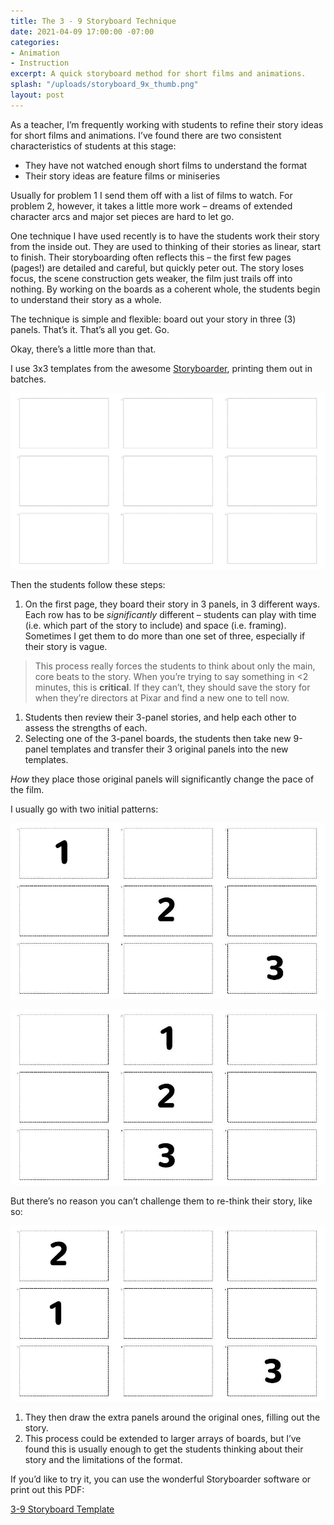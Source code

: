 ```yaml
---
title: The 3 - 9 Storyboard Technique
date: 2021-04-09 17:00:00 -07:00
categories:
- Animation
- Instruction
excerpt: A quick storyboard method for short films and animations.
splash: "/uploads/storyboard_9x_thumb.png"
layout: post
---
```


As a teacher, I’m frequently working with students to refine their story ideas for short films and animations. I’ve found there are two consistent characteristics of students at this stage:

* They have not watched enough short films to understand the format
* Their story ideas are feature films or miniseries

Usually for problem 1 I send them off with a list of films to watch. For problem 2, however, it takes a little more work – dreams of extended character arcs and major set pieces are hard to let go.

One technique I have used recently is to have the students work their story from the inside out. They are used to thinking of their stories as linear, start to finish. Their storyboarding often reflects this – the first few pages (pages!) are detailed and careful, but quickly peter out. The story loses focus, the scene construction gets weaker, the film just trails off into nothing. By working on the boards as a coherent whole, the students begin to understand their story as a whole.

The technique is simple and flexible: board out your story in three (3) panels. That’s it. That’s all you get. Go.

Okay, there’s a little more than that.

I use 3x3 templates from the awesome <a href="https://wonderunit.com/storyboarder/">Storyboarder</a>, printing them out in batches.

![](/uploads/Storyboard_9x.png)

Then the students follow these steps:

1. On the first page, they board their story in 3 panels, in 3 different ways. Each row has to be _significantly_ different – students can play with time (i.e. which part of the story to include) and space (i.e. framing). Sometimes I get them to do more than one set of three, especially if their story is vague.

> This process really forces the students to think about only the main, core beats to the story. When you’re trying to say something in <2 minutes, this is **critical**. If they can’t, they should save the story for when they’re directors at Pixar and find a new one to tell now.

1. Students then review their 3-panel stories, and help each other to assess the strengths of each.
2. Selecting one of the 3-panel boards, the students then take new 9-panel templates and transfer their 3 original panels into the new templates.

_How_ they place those original panels will significantly change the pace of the film.

I usually go with two initial patterns:

![](/uploads/Storyboard_9x_100020003.jpg)

![](/uploads/Storyboard_9x_010020030.jpg)

But there’s no reason you can’t challenge them to re-think their story, like so:

![](/uploads/Storyboard_9x_200100003.jpg)

1. They then draw the extra panels around the original ones, filling out the story.
2. This process could be extended to larger arrays of boards, but I’ve found this is usually enough to get the students thinking about their story and the limitations of the format.

If you’d like to try it, you can use the wonderful Storyboarder software or print out this PDF:

<a href="https://www.lucashaley.com/Storyboard_9x.pdf">3-9 Storyboard Template</a>